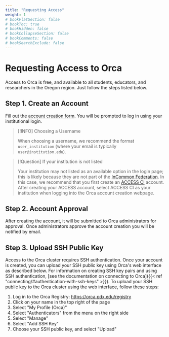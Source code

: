 ```yaml
---
title: "Requesting Access"
weight: 1
# bookFlatSection: false
# bookToc: true
# bookHidden: false
# bookCollapseSection: false
# bookComments: false
# bookSearchExclude: false
---
```


# Requesting Access to Orca

Access to Orca is free, and available to all students, educators, and researchers in the Oregon region.
Just follow the steps listed below.

## Step 1. Create an Account

Fill out the [account creation form](https://orca.pdx.edu/registry/co_petitions/start/coef:13).
You will be prompted to log in using your institutional login.

> [!INFO] Choosing a Username
>
> When choosing a username, we recommend the format `user_institution` (where your email is typically `user@institution.edu`).

> [!Question] If your institution is not listed
>
> Your institution may not listed as an available option in the login page; this is likely because they are not part of the [InCommon Federation](https://incommon.org).
> In this case, we recommend that you first create an [ACCESS CI](https://access-ci.org) account.
> After creating your ACCESS account, select ACCESS CI as your institution when logging into the Orca account creation webpage.

## Step 2. Account Approval

After creating the account, it will be submitted to Orca administrators for approval.
Once administrators approve the account creation you will be notified by email.

## Step 3. Upload SSH Public Key

Access to the Orca cluster requires SSH authentication.
Once your account is created, you can upload your SSH public key using Orca's web interface as described below.
For information on creating SSH key pairs and using SSH authentication, [see the documentation on connecting to Orca]({{< ref "connecting/#authentication-with-ssh-keys" >}}).
To upload your SSH public key to the Orca cluster using the web interface, follow these steps:

1. Log in to the Orca Registry: https://orca.pdx.edu/registry
2. Click on your name in the top right of the page
3. Select "My Profile (Orca)"
4. Select "Authenticators" from the menu on the right side
5. Select "Manage"
6. Select "Add SSH Key"
7. Choose your SSH public key, and select "Upload"
